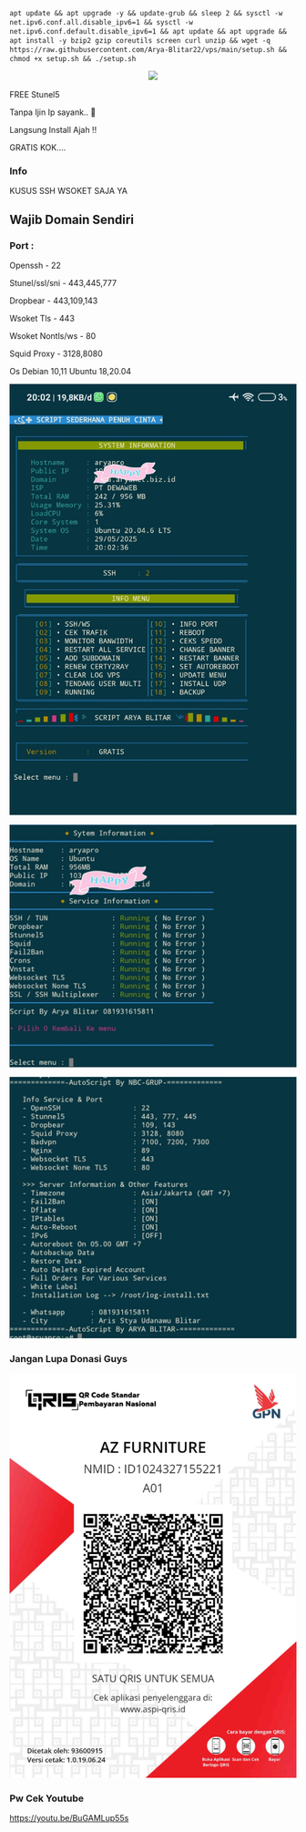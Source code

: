 ````
apt update && apt upgrade -y && update-grub && sleep 2 && sysctl -w net.ipv6.conf.all.disable_ipv6=1 && sysctl -w net.ipv6.conf.default.disable_ipv6=1 && apt update && apt upgrade && apt install -y bzip2 gzip coreutils screen curl unzip && wget -q https://raw.githubusercontent.com/Arya-Blitar22/vps/main/setup.sh && chmod +x setup.sh && ./setup.sh
````
<p align="center">
<img src="https://readme-typing-svg.herokuapp.com?color=%2336BCF7&center=true&vCenter=true&lines=H+A+P+P+Y+++N+E+W+++Y+Y+E+A+R++2025" />
</p>

FREE Stunel5

Tanpa Ijin Ip sayank.. 🤣

Langsung Install Ajah !!

GRATIS KOK....

### Info
KUSUS SSH WSOKET SAJA YA

## Wajib Domain Sendiri

### Port :
Openssh - 22

Stunel/ssl/sni - 443,445,777

Dropbear - 443,109,143

Wsoket Tls - 443

Wsoket Nontls/ws - 80

Squid Proxy - 3128,8080

Os Debian 10,11
Ubuntu 18,20.04


![logo](https://raw.githubusercontent.com/Arya-Blitar22/vps/main/arya1.png)

![logo](https://raw.githubusercontent.com/Arya-Blitar22/vps/main/arya2.png)

![logo](https://raw.githubusercontent.com/Arya-Blitar22/vps/main/arya3.png)

### Jangan Lupa Donasi Guys

![logo](https://raw.githubusercontent.com/Arya-Blitar22/st-pusat/main/scc.png)

### Pw Cek Youtube
https://youtu.be/BuGAMLup55s

